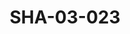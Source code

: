 ---
pid: SHA-03-023
title: SHA-03-023
language: en
original_label: 
rights: Sharhabil Ahmed
location_of_original: Sharhabil Ahmed
photographer_or_studio: 
scanned_from: photograph 8.8 by 12.4
_date: 1970s
location: Emirates, Sharga
description: Concert Sharhabil Ahmed Osama Abullah Deng
additional_notes: 
permission_display: 'yes'
on_server: 'no'
on_website: 'no'
permalink: /photopages/en/SHA-03-023.html
layout: photo-page
---